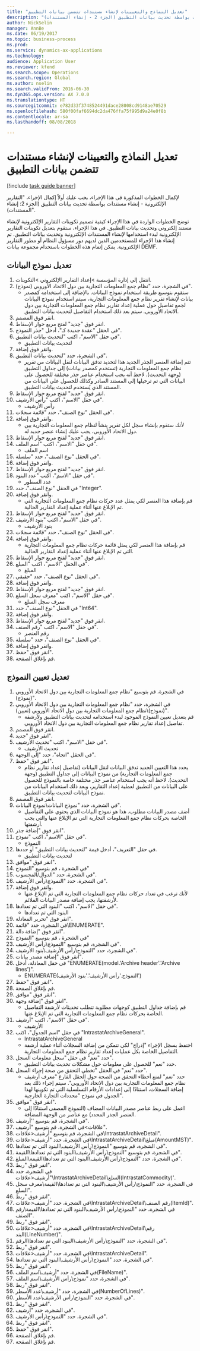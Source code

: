 ```yaml
--- 
title: "تعديل النماذج والتعيينات لإنشاء مستندات تتضمن بيانات التطبيق"
description: "لإكمال الخطوات المذكورة في هذا الإجراء، يجب عليك أولاً إكمال الإجراء، \"التقارير الإلكترونية - إنشاء مستندات بواسطة تحديث بيانات التطبيق (الجزء 2 - إنشاء المستندات)‬\"."
author: NickSelin
manager: AnnBe
ms.date: 06/19/2017
ms.topic: business-process
ms.prod: 
ms.service: dynamics-ax-applications
ms.technology: 
audience: Application User
ms.reviewer: kfend
ms.search.scope: Operations
ms.search.region: Global
ms.author: nselin
ms.search.validFrom: 2016-06-30
ms.dyn365.ops.version: AX 7.0.0
ms.translationtype: HT
ms.sourcegitcommit: e782d33f3748524491dace28008cd9148ae70529
ms.openlocfilehash: 580f00faf6694dc2da476ffa75f995d9a24e0f8b
ms.contentlocale: ar-sa
ms.lasthandoff: 08/08/2018

---
```

# <a name="modify-models-and-mappings-to-generate-documents-that-have-application-data"></a>تعديل النماذج والتعيينات لإنشاء مستندات تتضمن بيانات التطبيق

[!include [task guide banner](../../includes/task-guide-banner.md)]

لإكمال الخطوات المذكورة في هذا الإجراء، يجب عليك أولاً إكمال الإجراء، "التقارير الإلكترونية - إنشاء مستندات بواسطة تحديث بيانات التطبيق (الجزء 2: إنشاء المستندات)‬". 

توضح الخطوات الواردة في هذا الإجراء كيفية تصميم تكوينات التقارير الإلكترونية لإنشاء مستند إلكتروني وتحديث بيانات التطبيق. في هذا الإجراء، ستقوم بتعديل تكوينات التقارير الإلكترونية لبدء استخدامها لإنشاء المستندات الإلكترونية وتحديث بيانات التطبيق. تم إنشاء هذا الإجراء للمستخدمين الذين لديهم دور مسؤول النظام أو مطور التقارير الإلكترونية. يمكن إتمام هذه الخطوات باستخدام مجموعة بيانات DEMF.


## <a name="modify-data-model"></a>تعديل نموذج البيانات
1. انتقل إلى إدارة المؤسسة >إعداد التقارير الإلكتروني >التكوينات.
2. في الشجرة، حدد "نظام جمع المعلومات التجارية بين دول الاتحاد الأوروبي (نموذج)".
    * ستقوم بتوسيع طريقة استخدام نموذج البيانات. بالإضافة إلى استخدامه كمصدر بيانات لإنشاء تقرير نظام جمع المعلومات التجارية، سيتم استخدام نموذج البيانات لجمع تفاصيل حول عملية إعداد تقارير نظام جمع المعلومات التجارية بين دول الاتحاد الأوروبي. سيتم بعد ذلك استخدام التفاصيل لتحديث بيانات التطبيق.   
3. انقر فوق المصمم.
4. انقر فوق "جديد" لفتح مربع حوار الإسقاط‬.
5. في الحقل "عقدة جديدة كـ‬"، أدخل "جذر النموذج‬".
6. في حقل "الاسم"، اكتب "لتحديث بيانات التطبيق‬".
    * لتحديث بيانات التطبيق  
7. وانقر فوق إضافة.
8. في الشجرة، حدد "لتحديث بيانات التطبيق".
    * تتم إضافة العنصر الجذر الجديد هذا لتحديد تدفق البيانات لنقل البيانات من تقرير نظام جمع المعلومات التجارية (تستخدم كمصدر بيانات) إلى جداول التطبيق (وجهة التحديث). لاحظ أنه يجب استخدام عناصر جذر مختلفة للحصول على البيانات التي تم ترحيلها إلى المستند الصادر وكذلك للحصول على البيانات من المستند الذي يُستخدم لتحديث بيانات التطبيق.   
9. انقر فوق "جديد" لفتح مربع حوار الإسقاط‬.
10. في حقل "الاسم"، اكتب "رأس الأرشيف".
    * رأس الأرشيف  
11. في الحقل "نوع الصنف"، حدد "قائمة سجلات".
12. وانقر فوق إضافة.
    * لأنك ستقوم بإنشاء سجل لكل تقرير ينشأ لنظام جمع المعلومات التجارية بين دول الاتحاد الأوروبي، يجب عليك إنشاء عنصر جديد له.  
13. انقر فوق "جديد" لفتح مربع حوار الإسقاط‬.
14. في حقل "الاسم"، اكتب "اسم الملف".
    * اسم الملف  
15. في الحقل "نوع الصنف"، حدد "سلسلة".
16. وانقر فوق إضافة.
17. انقر فوق "جديد" لفتح مربع حوار الإسقاط‬.
18. في حقل "الاسم"، اكتب "عدد البنود".
    * عدد السطور  
19. في الحقل "نوع الصنف"، حدد "Integer".
20. وانقر فوق إضافة.
    * قم بإضافة هذا العنصر لكي يمثل عدد حركات نظام جمع المعلومات التجارية التي تم الإبلاغ عنها أثناء عملية إعداد التقارير الحالية.  
21. انقر فوق "جديد" لفتح مربع حوار الإسقاط‬.
22. في حقل "الاسم"، اكتب "بنود الأرشيف".
    * بنود الأرشيف  
23. في الحقل "نوع الصنف"، حدد "قائمة سجلات".
24. وانقر فوق إضافة.
    * قم بإضافة هذا العنصر لكي يمثل قائمة حركات نظام جمع المعلومات التجارية التي تم الإبلاغ عنها أثناء عملية إعداد التقارير الحالية.  
25. انقر فوق "جديد" لفتح مربع حوار الإسقاط‬.
26. في الحقل "الاسم"، اكتب "المبلغ".
    * المبلغ  
27. في الحقل "نوع الصنف"، حدد "حقيقي".
28. وانقر فوق إضافة.
29. انقر فوق "جديد" لفتح مربع حوار الإسقاط‬.
30. في حقل "الاسم"، اكتب "معرف سجل السلع".
    * معرف سجل السلع  
31. في الحقل "نوع الصنف"، حدد "Int64".
32. وانقر فوق إضافة.
33. انقر فوق "جديد" لفتح مربع حوار الإسقاط‬.
34. في حقل "الاسم"، اكتب "رقم الصنف".
    * رقم العنصر  
35. في الحقل "نوع الصنف"، حدد "سلسلة".
36. وانقر فوق إضافة.
37. انقر فوق "حفظ".
38. قم بإغلاق الصفحة.

## <a name="modify-model-mapping"></a>تعديل تعيين النموذج
1. في الشجرة، قم بتوسيع "نظام جمع المعلومات التجارية بين دول الاتحاد الأوروبي (نموذج)".
2. في الشجرة، حدد "نظام جمع المعلومات التجارية بين دول الاتحاد الأوروبي (نموذج)\نظام جمع المعلومات التجارية بين دول الاتحاد الأوروبي (تعيين)".
    * قم بتعديل تعيين النموذج الموجود لبدء استخدامه لتحديث بيانات التطبيق ولأرشفة تفاصيل إعداد تقارير نظام جمع المعلومات التجارية بين دول الاتحاد الأوروبي.  
3. انقر فوق المصمم.
4. انقر فوق "جديد".
5. في حقل "الاسم"، اكتب "تحديث الأرشيف".
    * تحديث الأرشيف  
6. في الحقل "اتجاه"، حدد "إلى الوجهة".
7. انقر فوق "حفظ".
    * يحدد هذا التعيين الجديد تدفق البيانات لنقل البيانات (تفاصيل إعداد تقارير نظام جمع المعلومات التجارية) من نموذج البيانات إلى جداول التطبيق (وجهة التحديث). لاحظ أنه يجب استخدام عناصر جذر مختلفة خاصة بالنموذج للحصول على البيانات من التطبيق لعملية إعداد التقارير، وبعد ذلك استخدام البيانات من نموذج البيانات لتحديث بيانات التطبيق.   
8. انقر فوق المصمم.
9. في الشجرة، حدد "نموذج البيانات\نموذج البيانات".
    * أضف مصدر البيانات مطلوب. هذا هو نموذج البيانات الذي يحتوي على التفاصيل الخاصة بحركات نظام جمع المعلومات التجارية التي تم الإبلاغ عنها والتي يجب أرشفتها.  
10. انقر فوق "إضافة جذر".
11. في حقل "الاسم"، اكتب "نموذج".
    * النموذج  
12. في حقل "التعريف"، أدخل قيمة "لتحديث بيانات التطبيق" أو حددها.
    * لتحديث بيانات التطبيق  
13. انقر فوق "موافق".
14. في الشجرة ، قم بتوسيع "النموذج"
15. في الشجرة، حدد "الدوال/المحسوب".
16. في الشجرة، حدد "النموذج\رأس الأرشيف".
17. وانقر فوق إضافة.
    * لأنك ترغب في تعداد حركات نظام جمع المعلومات التجارية التي تم الإبلاغ عنها لأرشفتها، يجب إضافة مصدر البيانات الملائم.  
18. في حقل "الاسم"، اكتب "البنود التي تم تعدادها‬".
    * البنود التي تم تعدادها  
19. انقر فوق "تحرير المعادلة".
20. في الشجرة، حدد "قائمة\ENUMERATE".
21. انقر فوق "إضافة دالة".
22. في الشجرة ، قم بتوسيع "النموذج"
23. في الشجرة، قم بتوسيع "النموذج\رأس الأرشيف".
24. في الشجرة، حدد "النموذج\رأس الأرشيف\بنود الأرشيف".
25. انقر فوق "إضافة مصدر بيانات".
26. في حقل المعادلة، أدخل "ENUMERATE(model.'Archive header'.'Archive lines')".
    * ENUMERATE(النموذج.'رأس الأرشيف'.'بنود الأرشيف')  
27. انقر فوق "حفظ".
28. قم بإغلاق الصفحة.
29. انقر فوق "موافق".
30. انقر فوق "إضافة وجهة".
    * قم بإضافة جداول التطبيق كوجهات مطلوبة تتطلب تحديثات لأرشفة التفاصيل الخاصة بحركات نظام جمع المعلومات التجارية التي تم الإبلاغ عنها.  
31. في حقل "الاسم"، اكتب "أرشيف".
    * الأرشيف  
32. في حقل "اسم الجدول"، اكتب "IntrastatArchiveGeneral".
    * IntrastatArchiveGeneral  
    * احتفظ بسجل الإجراء "إدراج" لكي تتمكن من إضافة السجلات أثناء عملية أرشفة التفاصيل الخاصة بكل عمليات إعداد تقارير نظام جمع المعلومات التجارية.  
33. حدد "نعم" في حقل "سجل معلومات السجل‬".
    * حدد "نعم" للحصول على معلومات حول مشكلات تحديث بيانات التطبيق.  
34. حدد "نعم" في الحقل "تخطي التحقق من صحة إجراء السجل‬".
    * حدد "نعم" لمنع أخطاء التحقق من الصحة حول الحقل الفارغ "معرف أرشيف نظام جمع المعلومات التجارية بين دول الاتحاد الأوروبي‬". سيتم إجراء ذلك بعد إضافة السجلات، استنادًا إلى إعدادات الأرقام التسلسلية التي تم تكوينها لهذا الجدول في نموذج "محددات التجارة الخارجية".  
35. انقر فوق "موافق".
    * اعمل على ربط عناصر مصدر البيانات المضاف (النموذج المصفى استنادًا إلى العنصر الجذر المحدد) مع عناصر من الوجهة المضافة.  
36. في الشجرة، قم بتوسيع ''أرشيف".
37. في الشجرة، قم بتوسيع "أرشيف‏‎\<علاقات".
38. في الشجرة، قم بتوسيع "أرشيف\<علاقات\IntrastatArchiveDetail".
39. في الشجرة، حدد "أرشيف\<علاقات\IntrastatArchiveDetail\مبلغ(AmountMST)".
40. في الشجرة، قم بتوسيع "النموذج\رأس الأرشيف\البنود التي تم تعدادها‬".
41. في الشجرة، قم بتوسيع "النموذج\رأس الأرشيف\البنود التي تم تعدادها‬\القيمة".
42. في الشجرة، حدد "النموذج\رأس الأرشيف\البنود التي تم تعدادها\القيمة\المبلغ".
43. انقر فوق "ربط".
44. في الشجرة، حدد "أرشيف\<علاقات\IntrastatArchiveDetail\السلع(IntrastatCommodity)'.
45. في الشجرة، حدد "النموذج\رأس الأرشيف\البنود التي تم تعدادها\القيمة\معرف سجل السلع".
46. انقر فوق "ربط".
47. في الشجرة، حدد "أرشيف\<علاقات\IntrastatArchiveDetail\رقم الصنف(ItemId)".
48. في الشجرة، حدد "النموذج\رأس الأرشيف\البنود التي تم تعدادها\القيمة\رقم الصنف".
49. انقر فوق "ربط".
50. في الشجرة، حدد "أرشيف\<علاقات\IntrastatArchiveDetail\رقم البند(LineNumber)".
51. في الشجرة، حدد "النموذج\رأس الأرشيف\البنود التي تم تعدادها\الرقم".
52. انقر فوق "ربط".
53. في الشجرة، حدد "أرشيف\<علاقات\IntrastatArchiveDetail".
54. في الشجرة، حدد "النموذج\رأس الأرشيف\البنود التي تم تعدادها‬".
55. انقر فوق "ربط".
56. في الشجرة، حدد "أرشيف\اسم الملف(FileName)".
57. في الشجرة، حدد "نموذج\رأس الأرشيف\اسم الملف".
58. انقر فوق "ربط".
59. في الشجرة، حدد "أرشيف\عدد الأسطر(NumberOfLines)".
60. في الشجرة، حدد "النموذج\رأس الأرشيف\عدد الأسطر‬".
61. انقر فوق "ربط".
62. في الشجرة، حدد "أرشيف".
63. في الشجرة، حدد "النموذج\رأس الأرشيف".
64. انقر فوق "ربط".
65. انقر فوق "حفظ".
66. قم بإغلاق الصفحة.
67. قم بإغلاق الصفحة.


